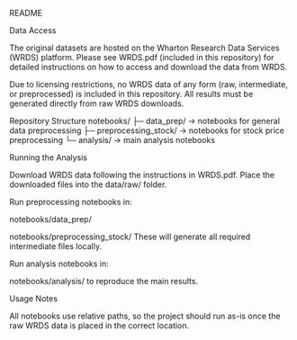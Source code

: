 README

Data Access

The original datasets are hosted on the Wharton Research Data Services (WRDS) platform.
Please see WRDS.pdf (included in this repository) for detailed instructions on how to access and download the data from WRDS.

Due to licensing restrictions, no WRDS data of any form (raw, intermediate, or preprocessed) is included in this repository.
All results must be generated directly from raw WRDS downloads.

Repository Structure
notebooks/
├─ data_prep/            → notebooks for general data preprocessing
├─ preprocessing_stock/  → notebooks for stock price preprocessing
└─ analysis/             → main analysis notebooks


Running the Analysis

Download WRDS data following the instructions in WRDS.pdf.
Place the downloaded files into the data/raw/ folder.

Run preprocessing notebooks in:

notebooks/data_prep/

notebooks/preprocessing_stock/
These will generate all required intermediate files locally.

Run analysis notebooks in:

notebooks/analysis/
to reproduce the main results.

Usage Notes

All notebooks use relative paths, so the project should run as-is once the raw WRDS data is placed in the correct location.

